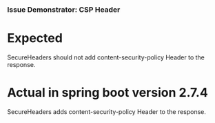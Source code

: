 ### Issue Demonstrator: CSP Header
# Expected
SecureHeaders should not add content-security-policy Header to the response.

# Actual in spring boot version 2.7.4
SecureHeaders adds content-security-policy Header to the response.
